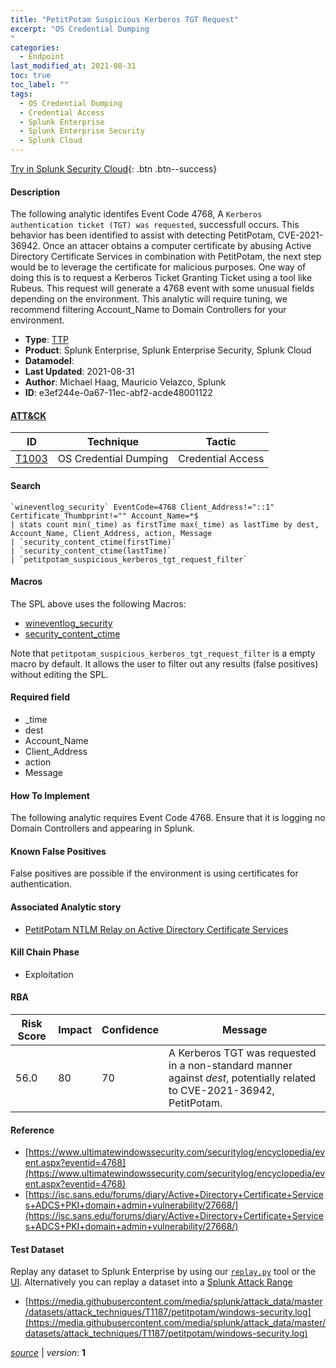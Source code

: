 ```yaml
---
title: "PetitPotam Suspicious Kerberos TGT Request"
excerpt: "OS Credential Dumping
"
categories:
  - Endpoint
last_modified_at: 2021-08-31
toc: true
toc_label: ""
tags:
  - OS Credential Dumping
  - Credential Access
  - Splunk Enterprise
  - Splunk Enterprise Security
  - Splunk Cloud
---
```




[Try in Splunk Security Cloud](https://www.splunk.com/en_us/cyber-security.html){: .btn .btn--success}

#### Description

The following analytic identifes Event Code 4768, A `Kerberos authentication ticket (TGT) was requested`, successfull occurs. This behavior has been identified to assist with detecting PetitPotam, CVE-2021-36942. Once an attacer obtains a computer certificate by abusing Active Directory Certificate Services in combination with PetitPotam, the next step would be to leverage the certificate for malicious purposes. One way of doing this is to request a Kerberos Ticket Granting Ticket using a tool like Rubeus. This request will generate a 4768 event with some unusual fields depending on the environment. This analytic will require tuning, we recommend filtering Account_Name to Domain Controllers for your environment.

- **Type**: [TTP](https://github.com/splunk/security_content/wiki/object-Analytic-Types)
- **Product**: Splunk Enterprise, Splunk Enterprise Security, Splunk Cloud
- **Datamodel**: 
- **Last Updated**: 2021-08-31
- **Author**: Michael Haag, Mauricio Velazco, Splunk
- **ID**: e3ef244e-0a67-11ec-abf2-acde48001122


#### [ATT&CK](https://attack.mitre.org/)

| ID             | Technique        |  Tactic             |
| -------------- | ---------------- |-------------------- |
| [T1003](https://attack.mitre.org/techniques/T1003/) | OS Credential Dumping | Credential Access |

#### Search

```
`wineventlog_security` EventCode=4768 Client_Address!="::1" Certificate_Thumbprint!="" Account_Name=*$ 
| stats count min(_time) as firstTime max(_time) as lastTime by dest, Account_Name, Client_Address, action, Message 
| `security_content_ctime(firstTime)` 
| `security_content_ctime(lastTime)` 
| `petitpotam_suspicious_kerberos_tgt_request_filter`
```

#### Macros
The SPL above uses the following Macros:
* [wineventlog_security](https://github.com/splunk/security_content/blob/develop/macros/wineventlog_security.yml)
* [security_content_ctime](https://github.com/splunk/security_content/blob/develop/macros/security_content_ctime.yml)

Note that `petitpotam_suspicious_kerberos_tgt_request_filter` is a empty macro by default. It allows the user to filter out any results (false positives) without editing the SPL.

#### Required field
* _time
* dest
* Account_Name
* Client_Address
* action
* Message


#### How To Implement
The following analytic requires Event Code 4768. Ensure that it is logging no Domain Controllers and appearing in Splunk.

#### Known False Positives
False positives are possible if the environment is using certificates for authentication.

#### Associated Analytic story
* [PetitPotam NTLM Relay on Active Directory Certificate Services](/stories/petitpotam_ntlm_relay_on_active_directory_certificate_services)


#### Kill Chain Phase
* Exploitation



#### RBA

| Risk Score  | Impact      | Confidence   | Message      |
| ----------- | ----------- |--------------|--------------|
| 56.0 | 80 | 70 | A Kerberos TGT was requested in a non-standard manner against $dest$, potentially related to CVE-2021-36942, PetitPotam. |




#### Reference

* [https://www.ultimatewindowssecurity.com/securitylog/encyclopedia/event.aspx?eventid=4768](https://www.ultimatewindowssecurity.com/securitylog/encyclopedia/event.aspx?eventid=4768)
* [https://isc.sans.edu/forums/diary/Active+Directory+Certificate+Services+ADCS+PKI+domain+admin+vulnerability/27668/](https://isc.sans.edu/forums/diary/Active+Directory+Certificate+Services+ADCS+PKI+domain+admin+vulnerability/27668/)



#### Test Dataset
Replay any dataset to Splunk Enterprise by using our [`replay.py`](https://github.com/splunk/attack_data#using-replaypy) tool or the [UI](https://github.com/splunk/attack_data#using-ui).
Alternatively you can replay a dataset into a [Splunk Attack Range](https://github.com/splunk/attack_range#replay-dumps-into-attack-range-splunk-server)


* [https://media.githubusercontent.com/media/splunk/attack_data/master/datasets/attack_techniques/T1187/petitpotam/windows-security.log](https://media.githubusercontent.com/media/splunk/attack_data/master/datasets/attack_techniques/T1187/petitpotam/windows-security.log)



[*source*](https://github.com/splunk/security_content/tree/develop/detections/endpoint/petitpotam_suspicious_kerberos_tgt_request.yml) \| *version*: **1**